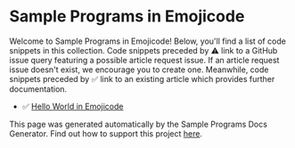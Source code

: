 # Sample Programs in Emojicode

Welcome to Sample Programs in Emojicode! Below, you'll find a list of code snippets in this collection. 
    Code snippets preceded by :warning: link to a GitHub 
    issue query featuring a possible article request issue. If an article request issue 
    doesn't exist, we encourage you to create one. Meanwhile, code snippets preceded 
    by :white_check_mark: link to an existing article which provides further documentation.
    

- :white_check_mark: [Hello World in Emojicode](https://sample-programs.therenegadecoder.com/projects/hello-world/emojicode)

This page was generated automatically by the Sample Programs Docs Generator. 
    Find out how to support this project [here](https://github.com/TheRenegadeCoder/sample-programs-docs-generator).
